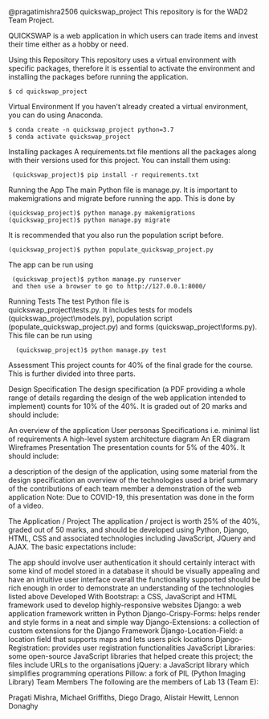 @pragatimishra2506 
quickswap_project
This repository is for the WAD2 Team Project.


QUICKSWAP is a web application in which users can trade items and invest their time either as a hobby or need.

Using this Repository
This repository uses a virtual environment with specific packages, therefore it is essential to activate the environment and installing the packages before running the application.

    $ cd quickswap_project
Virtual Environment
If you haven't already created a virtual environment, you can do using Anaconda.

    $ conda create -n quickswap_project python=3.7
    $ conda activate quickswap_project
Installing packages
A requirements.txt file mentions all the packages along with their versions used for this project. 
You can install them using:

     (quickswap_project)$ pip install -r requirements.txt
Running the App
The main Python file is manage.py.
It is important to makemigrations and migrate before running the app. This is done by

    (quickswap_project)$ python manage.py makemigrations
    (quickswap_project)$ python manage.py migrate
It is recommended that you also run the population script before.

    (quickswap_project)$ python populate_quickswap_project.py
The app can be run using

     (quickswap_project)$ python manage.py runserver
     and then use a browser to go to http://127.0.0.1:8000/

Running Tests
The test Python file is       
         quickswap_project\tests.py. 
   It includes tests for models (quickswap_project\models.py), population script (populate_quickswap_project.py) and forms (quickswap_project\forms.py). This file can be run using

      (quickswap_project)$ python manage.py test



Assessment
This project counts for 40% of the final grade for the course. This is further divided into three parts.

Design Specification
The design specification (a PDF providing a whole range of details regarding the design of the web application intended to implement) counts for 10% of the 40%. It is graded out of 20 marks and should include:

An overview of the application
User personas
Specifications i.e. minimal list of requirements
A high-level system architecture diagram
An ER diagram
Wireframes
Presentation
The presentation counts for 5% of the 40%. It should include:

a description of the design of the application, using some material from the design specification
an overview of the technologies used
a brief summary of the contributions of each team member
a demonstration of the web application
Note: Due to COVID-19, this presentation was done in the form of a video.

The Application / Project
The application / project is worth 25% of the 40%, graded out of 50 marks, and should be developed using Python, Django, HTML, CSS and associated technologies including JavaScript, JQuery and AJAX. The basic expectations include:





  
The app should involve user authentication
it should certainly interact with some kind of model stored in a database
it should be visually appealing and have an intuitive user interface
overall the functionality supported should be rich enough in order to demonstrate an understanding of the technologies listed above
Developed With
Bootstrap: a CSS, JavaScript and HTML framework used to develop highly-responsive websites
Django: a web application framework written in Python
Django-Crispy-Forms: helps render and style forms in a neat and simple way
Django-Extensions: a collection of custom extensions for the Django Framework
Django-Location-Field: a location field that supports maps and lets users pick locations
Django-Registration: provides user registration functionalities
JavaScript Libraries: some open-source JavaScript libraries that helped create this project; the files include URLs to the organisations
jQuery: a JavaScript library which simplifies programming operations
Pillow: a fork of PIL (Python Imaging Library)
Team Members
The following are the members of Lab 13 (Team E):

   Pragati Mishra,
   Michael Griffiths,
   Diego Drago,
   Alistair Hewitt,
   Lennon Donaghy





